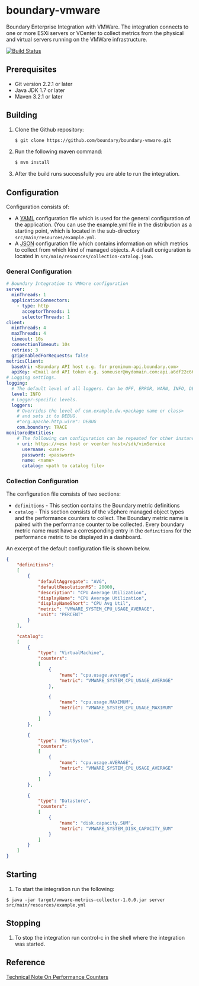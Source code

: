 boundary-vmware
===============

Boundary Enterprise Integration with VMWare. The integration connects to one or more
ESXi servers or VCenter to collect metrics from the physical and virtual servers running on the VMWare infrastructure.


[![Build Status](https://travis-ci.org/boundary/boundary-vmware.svg)](https://travis-ci.org/boundary/boundary-vmware)

Prerequisites
----------
- Git version 2.2.1 or later
- Java JDK 1.7 or later
- Maven 3.2.1 or later

Building
--------
1. Clone the Github repository:
    ```bash
    $ git clone https://github.com/boundary/boundary-vmware.git
     ```
     
2. Run the following maven command:
     ```bash
    $ mvn install
     ```
     
3. After the build runs successfully you are able to run the integration.

Configuration
-------------
Configuration consists of:
- A [YAML](http://en.wikipedia.org/wiki/YAML) configuration file which is used for the general configuration of the application. (You can use the example.yml file in the distribution as a starting point, which is located in the sub-directory `src/main/resources/example.yml`.
- A [JSON](http://en.wikipedia.org/wiki/JSON) configuration file which contains information on which metrics to collect from which kind of managed objects. A default coniguration is located in `src/main/resources/collection-catalog.json`.

### General Configuration

```yaml
# Boundary Integration to VMWare configuration
server:
  minThreads: 1
  applicationConnectors:
    - type: http
      acceptorThreads: 1
      selectorThreads: 1
client:
  minThreads: 4
  maxThreads: 4
  timeout: 10s
  connectionTimeout: 10s
  retries: 3
  gzipEnabledForRequests: false
metricsClient:
  baseUri: <Boundary API host e.g. for premimum-api.boundary.com>
  apiKey: <Email and API token e.g. someuser@mydomain.com:api.a6df22c660-2105>
# Logging settings.
logging:
  # The default level of all loggers. Can be OFF, ERROR, WARN, INFO, DEBUG, TRACE, or ALL.
  level: INFO
  # Logger-specific levels.
  loggers:
    # Overrides the level of com.example.dw.<package name or class> 
    # and sets it to DEBUG.
    #"org.apache.http.wire": DEBUG
    com.boundary: TRACE
monitoredEntities:
    # The following can configuration can be repeated for other instances
    - uri: https://<esx host or vcenter host>/sdk/vimService
      username: <user>
      password: <password>
      name: <name>
      catalog: <path to catalog file>
```

### Collection Configuration
The configuration file consists of two sections:
- `definitions` - This section contains the Boundary metric definitions
- `catalog` - This section consists of the vSphere managed object types and the performance counters to collect. The Boundary metric name is paired with the performance counter to be collected. Every boundary metric name must have a corresponding entry in the `definitions` for the performance metric to be displayed in a dashboard.

An excerpt of the default configuration file is shown below.

```json
{
	"definitions":
	[
		{
			"defaultAggregate": "AVG",
			"defaultResolutionMS": 20000,
			"description": "CPU Average Utilization",
			"displayName": "CPU Average Utilization",
			"displayNameShort": "CPU Avg Util",
			"metric": "VMWARE_SYSTEM_CPU_USAGE_AVERAGE",
			"unit": "PERCENT"
		}
	],

	"catalog":
	[
		{
			"type": "VirtualMachine",
			"counters":
			[
				{
					"name": "cpu.usage.average",
					"metric": "VMWARE_SYSTEM_CPU_USAGE_AVERAGE"
				},

				{
					"name": "cpu.usage.MAXIMUM",
					"metric": "VMWARE_SYSTEM_CPU_USAGE_MAXIMUM"
				}
			]
		},

		{
			"type": "HostSystem",
			"counters":
			[
				{
					"name": "cpu.usage.AVERAGE",
					"metric": "VMWARE_SYSTEM_CPU_USAGE_AVERAGE"
				}
			]
		},

		{
			"type": "Datastore",
			"counters":
			[
				{
					"name": "disk.capacity.SUM",
					"metric": "VMWARE_SYSTEM_DISK_CAPACITY_SUM"
				}
			]
		}
	]
}

```

Starting
--------

1. To start the integration run the following:
```
$ java -jar target/vmware-metrics-collector-1.0.0.jar server src/main/resources/example.yml
```

Stopping
--------

1. To stop the integration run control-c in the shell where the integration was started.


Reference
---------
[Technical Note On Performance Counters](http://www.vmware.com/files/pdf/technote_PerformanceCounters.pdf)

